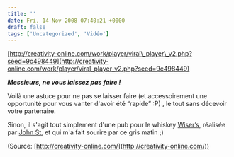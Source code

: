 ```yaml
---
title: ''
date: Fri, 14 Nov 2008 07:40:21 +0000
draft: false
tags: ['Uncategorized', 'Vidéo']
---
```


[http://creativity-online.com/work/player/viral\_player\_v2.php?seed=9c498449](http://creativity-online.com/work/player/viral_player_v2.php?seed=9c498449)

**_Messieurs, ne vous laissez pas faire !_**

Voilà une astuce pour ne pas se laisser faire (et accessoirement une opportunité pour vous vanter d'avoir été “rapide” :P) , le tout sans décevoir votre partenaire.

Sinon, il s'agit tout simplement d'une pub pour le whiskey [Wiser’s](http://www.wisers.ca/), réalisée par [John St.](http://www.johnst.com/) et qui m'a fait sourire par ce gris matin ;)

(Source: [http://creativity-online.com/](http://creativity-online.com/))
